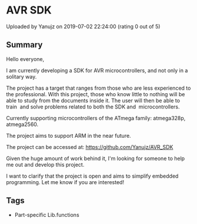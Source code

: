 # AVR SDK

Uploaded by Yanujz on 2019-07-02 22:24:00 (rating 0 out of 5)

## Summary

Hello everyone,


I am currently developing a SDK for AVR microcontrollers, and not only in a solitary way.  

The project has a target that ranges from those who are less experienced to the professional. With this project, those who know little to nothing will be able to study from the documents inside it. The user will then be able to train  and solve problems related to both the SDK and  microcontrollers.


Currently supporting microcontrollers of the ATmega family: atmega328p, atmega2560.


The project aims to support ARM in the near future.


The project can be accessed at: <https://github.com/Yanujz/AVR_SDK>


Given the huge amount of work behind it, I'm looking for someone to help me out and develop this project.


I want to clarify that the project is open and aims to simplify embedded programming. Let me know if you are interested!

## Tags

- Part-specific Lib.functions
